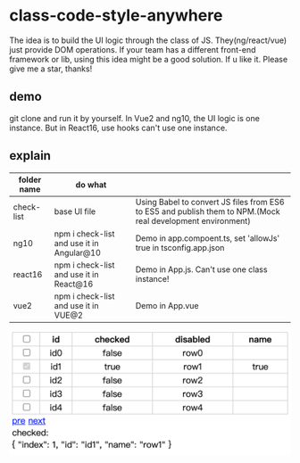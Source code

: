 # class-code-style-anywhere

The idea is to build the UI logic through the class of JS. They(ng/react/vue) just provide DOM operations. If your team has a different front-end framework or lib, using this idea might be a good solution. If u like it. Please give me a star, thanks!

## demo

git clone and run it by yourself. In Vue2 and ng10, the UI logic is one instance. But in React16, use hooks can't use one instance.

## explain

|folder name|do what||
|-------|--|--|
|check-list|base UI file|Using Babel to convert JS files from ES6 to ES5 and publish them to NPM.(Mock real development environment) |
|ng10|npm i check-list and use it in Angular@10|Demo in app.compoent.ts, set 'allowJs' true in tsconfig.app.json|
|react16|npm i check-list and use it in React@16|Demo in App.js. Can't use one class instance!|
|vue2|npm i check-list and use it in VUE@2|Demo in App.vue|

![avatar](./demo.png)

